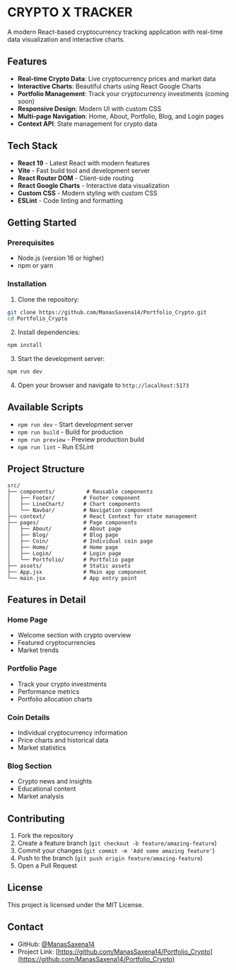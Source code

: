 # CRYPTO X TRACKER

A modern React-based cryptocurrency tracking application with real-time data visualization and interactive charts.

## Features

- **Real-time Crypto Data**: Live cryptocurrency prices and market data
- **Interactive Charts**: Beautiful charts using React Google Charts
- **Portfolio Management**: Track your cryptocurrency investments (coming soon)
- **Responsive Design**: Modern UI with custom CSS
- **Multi-page Navigation**: Home, About, Portfolio, Blog, and Login pages
- **Context API**: State management for crypto data

## Tech Stack

- **React 19** - Latest React with modern features
- **Vite** - Fast build tool and development server
- **React Router DOM** - Client-side routing
- **React Google Charts** - Interactive data visualization
- **Custom CSS** - Modern styling with custom CSS
- **ESLint** - Code linting and formatting

## Getting Started

### Prerequisites

- Node.js (version 16 or higher)
- npm or yarn

### Installation

1. Clone the repository:
```bash
git clone https://github.com/ManasSaxena14/Portfolio_Crypto.git
cd Portfolio_Crypto
```

2. Install dependencies:
```bash
npm install
```

3. Start the development server:
```bash
npm run dev
```

4. Open your browser and navigate to `http://localhost:5173`

## Available Scripts

- `npm run dev` - Start development server
- `npm run build` - Build for production
- `npm run preview` - Preview production build
- `npm run lint` - Run ESLint

## Project Structure

```
src/
├── components/          # Reusable components
│   ├── Footer/         # Footer component
│   ├── LineChart/      # Chart components
│   └── Navbar/         # Navigation component
├── context/            # React Context for state management
├── pages/              # Page components
│   ├── About/          # About page
│   ├── Blog/           # Blog page
│   ├── Coin/           # Individual coin page
│   ├── Home/           # Home page
│   ├── Login/          # Login page
│   └── Portfolio/      # Portfolio page
├── assets/             # Static assets
├── App.jsx             # Main app component
└── main.jsx            # App entry point
```

## Features in Detail

### Home Page
- Welcome section with crypto overview
- Featured cryptocurrencies
- Market trends

### Portfolio Page
- Track your crypto investments
- Performance metrics
- Portfolio allocation charts

### Coin Details
- Individual cryptocurrency information
- Price charts and historical data
- Market statistics

### Blog Section
- Crypto news and insights
- Educational content
- Market analysis

## Contributing

1. Fork the repository
2. Create a feature branch (`git checkout -b feature/amazing-feature`)
3. Commit your changes (`git commit -m 'Add some amazing feature'`)
4. Push to the branch (`git push origin feature/amazing-feature`)
5. Open a Pull Request

## License

This project is licensed under the MIT License.

## Contact

- GitHub: [@ManasSaxena14](https://github.com/ManasSaxena14)
- Project Link: [https://github.com/ManasSaxena14/Portfolio_Crypto](https://github.com/ManasSaxena14/Portfolio_Crypto)
